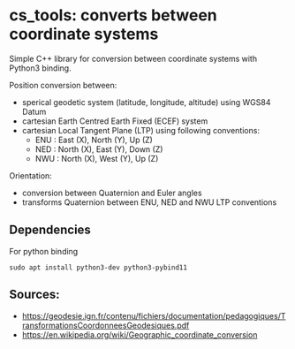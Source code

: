 # cs_tools: converts between coordinate systems

Simple C++ library for conversion between coordinate systems with Python3 binding.

Position conversion between:
- sperical geodetic system (latitude, longitude, altitude) using WGS84 Datum
- cartesian Earth Centred Earth Fixed (ECEF) system
- cartesian Local Tangent Plane (LTP) using following conventions:
     - ENU : East (X), North (Y), Up (Z)
     - NED : North (X), East (Y), Down (Z)
     - NWU : North (X), West (Y), Up (Z)

Orientation:
- conversion between Quaternion and Euler angles
- transforms Quaternion between ENU, NED and NWU LTP conventions

## Dependencies

For python binding

    sudo apt install python3-dev python3-pybind11

## Sources: 
- https://geodesie.ign.fr/contenu/fichiers/documentation/pedagogiques/TransformationsCoordonneesGeodesiques.pdf
- https://en.wikipedia.org/wiki/Geographic_coordinate_conversion
